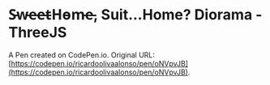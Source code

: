 # S̵w̵e̵e̵t̵H̵o̵m̵e̵, Suit...Home? Diorama - ThreeJS

A Pen created on CodePen.io. Original URL: [https://codepen.io/ricardoolivaalonso/pen/oNVpvJB](https://codepen.io/ricardoolivaalonso/pen/oNVpvJB).

